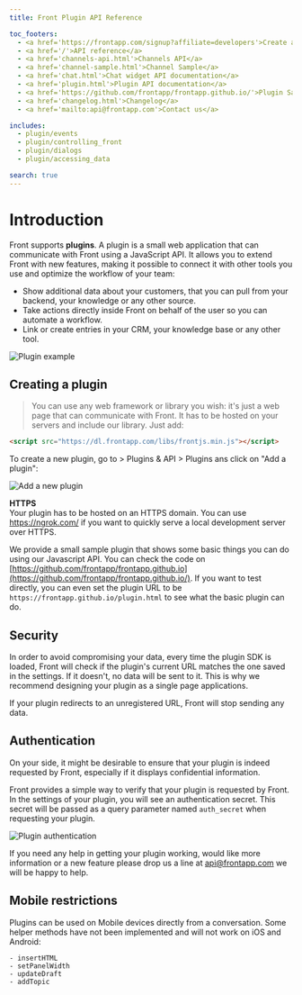 ```yaml
---
title: Front Plugin API Reference

toc_footers:
  - <a href='https://frontapp.com/signup?affiliate=developers'>Create a developer account</a>
  - <a href='/'>API reference</a>
  - <a href='channels-api.html'>Channels API</a>
  - <a href='channel-sample.html'>Channel Sample</a>
  - <a href='chat.html'>Chat widget API documentation</a>
  - <a href='plugin.html'>Plugin API documentation</a>
  - <a href='https://github.com/frontapp/frontapp.github.io/'>Plugin Sample</a>
  - <a href='changelog.html'>Changelog</a>
  - <a href='mailto:api@frontapp.com'>Contact us</a>

includes:
  - plugin/events
  - plugin/controlling_front
  - plugin/dialogs
  - plugin/accessing_data

search: true
---
```


# Introduction

Front supports **plugins**. A plugin is a small web application that can communicate with Front using a JavaScript API. It allows you to extend Front with new features, making it possible to connect it with other tools you use and optimize the workflow of your team:

* Show additional data about your customers, that you can pull from your backend, your knowledge or any other source.
* Take actions directly inside Front on behalf of the user so you can automate a workflow.
* Link or create entries in your CRM, your knowledge base or any other tool.

![Plugin example](plugin-example.png)

## Creating a plugin

> You can use any web framework or library you wish: it's just a web page that can communicate with Front.
> It has to be hosted on your servers and include our library. Just add:

```html
<script src="https://dl.frontapp.com/libs/frontjs.min.js"></script>
```

To create a new plugin, go to > Plugins & API > Plugins ans click on "Add a plugin":

![Add a new plugin](plugin-settings.png)

<aside class="warning">
<strong>HTTPS</strong><br>
Your plugin has to be hosted on an HTTPS domain. You can use <a href="https://ngrok.com/">https://ngrok.com/</a> if you want to quickly serve a local development server over HTTPS.
</aside>

We provide a small sample plugin that shows some basic things you can do using our Javascript API. You can check the code on [https://github.com/frontapp/frontapp.github.io](https://github.com/frontapp/frontapp.github.io/).
If you want to test directly, you can even set the plugin URL to be `https://frontapp.github.io/plugin.html` to see what the basic plugin can do.

## Security

In order to avoid compromising your data, every time the plugin SDK is loaded, Front will check if the plugin's current URL matches the one saved in the settings. If it doesn't, no data will be sent to it.
This is why we recommend designing your plugin as a single page applications.

<aside class="warning">
If your plugin redirects to an unregistered URL, Front will stop sending any data.
</aside>

## Authentication

On your side, it might be desirable to ensure that your plugin is indeed requested by Front, especially if it displays confidential information.

Front provides a simple way to verify that your plugin is requested by Front. In the settings of your plugin, you will see an authentication secret. This secret will be passed as a query parameter named `auth_secret` when requesting your plugin.

![Plugin authentication](plugin-auth.png)

If you need any help in getting your plugin working, would like more information or a new feature please drop us a line at api@frontapp.com we will be happy to help.

## Mobile restrictions

Plugins can be used on Mobile devices directly from a conversation. Some helper methods have not been implemented and will not work on iOS and Android: 

```
- insertHTML
- setPanelWidth
- updateDraft
- addTopic 
```
